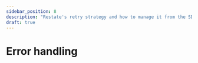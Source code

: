 ```yaml
---
sidebar_position: 8
description: "Restate's retry strategy and how to manage it from the SDK."
draft: true
---
```


# Error handling
